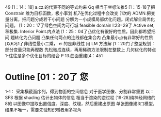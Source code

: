 49
[1：14：18] a.cz.的代表不同的等式约来 Gq
相当于坐标法推5
[1：15-18了把 Constrain 维为目标函数，极小事划
机7在优化过程中会改变
[1次的 ADMN.把变量分离。把问题分成若干小问题
分解为一小规模局部优化问题。闭式解全局优化问题。
[1：20：17了绿色空间为可行城 feasible domain
I:23=29了 Active set,积极集.
Interior Point.内点法
[1：25：04了凸优化有很好的性质。因此都希望把问
题转化为凸问题
凸集任何两点的连线都在集合内
凸集最小点有非常好的性质
[以6冯1了非线性最小二乘， ei 的是非线性
用 LM 方法解
[1：20门了整型规划：部分变量只能再䃘数
先松驰成连续，再用稀疏方法限制在整数上
几何优化的特点
1-往往是多个优化目标的结合
P 13.曲面重建[4：451
# Outline [01：20了 您
1-1： 采集横截面序列，得到物面的空间信息
对于医学图像、分割非常重要
以： SFS 根据 shading 估计出物体的信息
相当于渲染的逆过程
[19-28]纯神经网络的8的
以图像中提取出置信度、深度、纹理，然后重建出原图
单张图像建3口模型，结果不唯一，需要先验知识㖪者用多视角